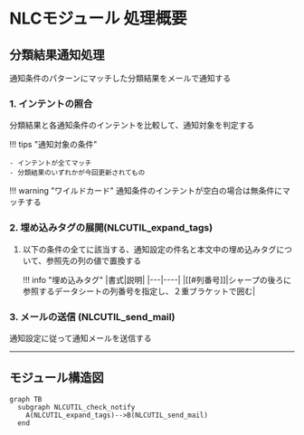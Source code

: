 # NLCモジュール 処理概要

## 分類結果通知処理

通知条件のパターンにマッチした分類結果をメールで通知する

### 1. インテントの照合

分類結果と各通知条件のインテントを比較して、通知対象を判定する

!!! tips "通知対象の条件"

	- インテントが全てマッチ
	- 分類結果のいずれかが今回更新されてもの

!!! warning "ワイルドカード"
	通知条件のインテントが空白の場合は無条件にマッチする

### 2. 埋め込みタグの展開(NLCUTIL_expand_tags)

1. 以下の条件の全てに該当する、通知設定の件名と本文中の埋め込みタグについて、参照先の列の値で置換する

	!!! info "埋め込みタグ"
		|書式|説明|
		|---|----|
		|[[#列番号]]|シャープの後ろに参照するデータシートの列番号を指定し、２重ブラケットで囲む|

### 3. メールの送信 (NLCUTIL_send_mail)

通知設定に従って通知メールを送信する

---

## モジュール構造図

```mermaid
graph TB
  subgraph NLCUTIL_check_notify
  	A(NLCUTIL_expand_tags)-->B(NLCUTIL_send_mail)
  end
```
